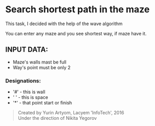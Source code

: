 # Search shortest path in the maze
This task, I decided with the help of the wave algorithm

You can enter any maze and you see shortest way, if maze have it.
## INPUT DATA:
  - Maze's walls mast be full
  - Way's point must be only 2

### Designations:
- '#' - this is wall
- ' ' - this is space
- '*' - that point start or finish

> Created by Yurin Artyom, Lacyem 'InfoTech', 2016  
> Under the direction of Nikita Yegorov


